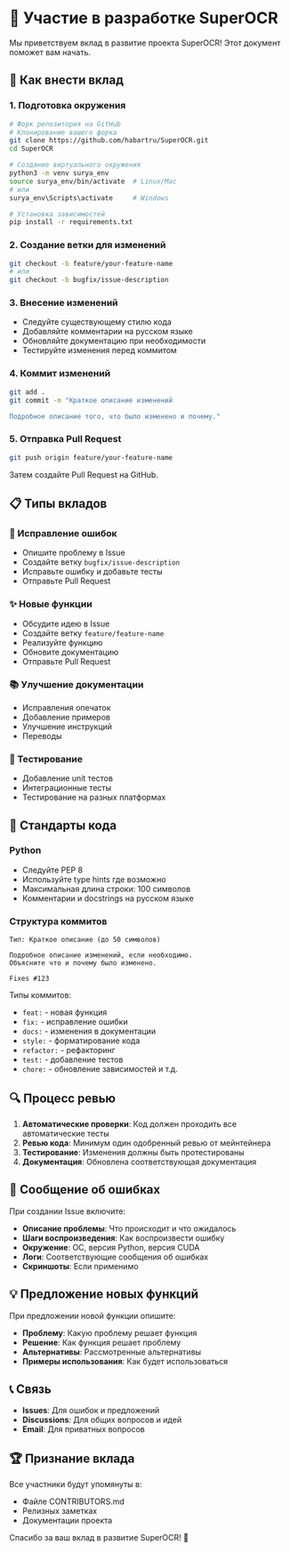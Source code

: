 # 🤝 Участие в разработке SuperOCR

Мы приветствуем вклад в развитие проекта SuperOCR! Этот документ поможет вам начать.

## 🚀 Как внести вклад

### 1. Подготовка окружения

```bash
# Форк репозитория на GitHub
# Клонирование вашего форка
git clone https://github.com/habartru/SuperOCR.git
cd SuperOCR

# Создание виртуального окружения
python3 -m venv surya_env
source surya_env/bin/activate  # Linux/Mac
# или
surya_env\Scripts\activate     # Windows

# Установка зависимостей
pip install -r requirements.txt
```

### 2. Создание ветки для изменений

```bash
git checkout -b feature/your-feature-name
# или
git checkout -b bugfix/issue-description
```

### 3. Внесение изменений

- Следуйте существующему стилю кода
- Добавляйте комментарии на русском языке
- Обновляйте документацию при необходимости
- Тестируйте изменения перед коммитом

### 4. Коммит изменений

```bash
git add .
git commit -m "Краткое описание изменений

Подробное описание того, что было изменено и почему."
```

### 5. Отправка Pull Request

```bash
git push origin feature/your-feature-name
```

Затем создайте Pull Request на GitHub.

## 📋 Типы вкладов

### 🐛 Исправление ошибок
- Опишите проблему в Issue
- Создайте ветку `bugfix/issue-description`
- Исправьте ошибку и добавьте тесты
- Отправьте Pull Request

### ✨ Новые функции
- Обсудите идею в Issue
- Создайте ветку `feature/feature-name`
- Реализуйте функцию
- Обновите документацию
- Отправьте Pull Request

### 📚 Улучшение документации
- Исправления опечаток
- Добавление примеров
- Улучшение инструкций
- Переводы

### 🧪 Тестирование
- Добавление unit тестов
- Интеграционные тесты
- Тестирование на разных платформах

## 🎯 Стандарты кода

### Python
- Следуйте PEP 8
- Используйте type hints где возможно
- Максимальная длина строки: 100 символов
- Комментарии и docstrings на русском языке

### Структура коммитов
```
Тип: Краткое описание (до 50 символов)

Подробное описание изменений, если необходимо.
Объясните что и почему было изменено.

Fixes #123
```

Типы коммитов:
- `feat:` - новая функция
- `fix:` - исправление ошибки
- `docs:` - изменения в документации
- `style:` - форматирование кода
- `refactor:` - рефакторинг
- `test:` - добавление тестов
- `chore:` - обновление зависимостей и т.д.

## 🔍 Процесс ревью

1. **Автоматические проверки**: Код должен проходить все автоматические тесты
2. **Ревью кода**: Минимум один одобренный ревью от мейнтейнера
3. **Тестирование**: Изменения должны быть протестированы
4. **Документация**: Обновлена соответствующая документация

## 🐛 Сообщение об ошибках

При создании Issue включите:

- **Описание проблемы**: Что происходит и что ожидалось
- **Шаги воспроизведения**: Как воспроизвести ошибку
- **Окружение**: ОС, версия Python, версия CUDA
- **Логи**: Соответствующие сообщения об ошибках
- **Скриншоты**: Если применимо

## 💡 Предложение новых функций

При предложении новой функции опишите:

- **Проблему**: Какую проблему решает функция
- **Решение**: Как функция решает проблему
- **Альтернативы**: Рассмотренные альтернативы
- **Примеры использования**: Как будет использоваться

## 📞 Связь

- **Issues**: Для ошибок и предложений
- **Discussions**: Для общих вопросов и идей
- **Email**: Для приватных вопросов

## 🏆 Признание вклада

Все участники будут упомянуты в:
- Файле CONTRIBUTORS.md
- Релизных заметках
- Документации проекта

Спасибо за ваш вклад в развитие SuperOCR! 🚀

